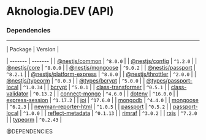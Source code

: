 # Aknologia.DEV (API)

### Dependencies

---

<!-- START -->| Package | Version |
| ------- | ------- |
| [@nestjs/common](https://www.npmjs.com/package/@nestjs/common) | `^8.0.0` |
| [@nestjs/config](https://www.npmjs.com/package/@nestjs/config) | `^1.2.0` |
| [@nestjs/core](https://www.npmjs.com/package/@nestjs/core) | `^8.0.0` |
| [@nestjs/mongoose](https://www.npmjs.com/package/@nestjs/mongoose) | `^9.0.2` |
| [@nestjs/passport](https://www.npmjs.com/package/@nestjs/passport) | `^8.2.1` |
| [@nestjs/platform-express](https://www.npmjs.com/package/@nestjs/platform-express) | `^8.0.0` |
| [@nestjs/throttler](https://www.npmjs.com/package/@nestjs/throttler) | `^2.0.0` |
| [@nestjs/typeorm](https://www.npmjs.com/package/@nestjs/typeorm) | `^8.0.3` |
| [@types/bcrypt](https://www.npmjs.com/package/@types/bcrypt) | `^5.0.0` |
| [@types/passport-local](https://www.npmjs.com/package/@types/passport-local) | `^1.0.34` |
| [bcrypt](https://www.npmjs.com/package/bcrypt) | `^5.0.1` |
| [class-transformer](https://www.npmjs.com/package/class-transformer) | `^0.5.1` |
| [class-validator](https://www.npmjs.com/package/class-validator) | `^0.13.2` |
| [connect-mongo](https://www.npmjs.com/package/connect-mongo) | `^4.6.0` |
| [dotenv](https://www.npmjs.com/package/dotenv) | `^16.0.0` |
| [express-session](https://www.npmjs.com/package/express-session) | `^1.17.2` |
| [joi](https://www.npmjs.com/package/joi) | `^17.6.0` |
| [mongodb](https://www.npmjs.com/package/mongodb) | `^4.4.0` |
| [mongoose](https://www.npmjs.com/package/mongoose) | `^6.2.3` |
| [newman-reporter-html](https://www.npmjs.com/package/newman-reporter-html) | `^1.0.5` |
| [passport](https://www.npmjs.com/package/passport) | `^0.5.2` |
| [passport-local](https://www.npmjs.com/package/passport-local) | `^1.0.0` |
| [reflect-metadata](https://www.npmjs.com/package/reflect-metadata) | `^0.1.13` |
| [rimraf](https://www.npmjs.com/package/rimraf) | `^3.0.2` |
| [rxjs](https://www.npmjs.com/package/rxjs) | `^7.2.0` |
| [typeorm](https://www.npmjs.com/package/typeorm) | `^0.2.43` |
<!-- END -->

@DEPENDENCIES
